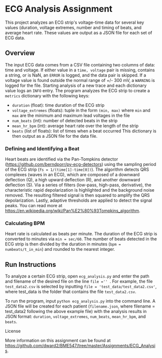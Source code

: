 # ECG Analysis Assignment
This project analyzes an ECG strip's voltage-time data for several key values (duration, voltage extremes, number and timing of beats, and average heart rate. These values are output as a JSON file for each set of ECG data.

## Overview
The input ECG data comes from a CSV file containing two columns of data: time and voltage. If either value in a `time, voltage` pair is missing, contains a string, or is NaN, an `ERROR` is logged, and the data pair is skipped. If a voltage value is found outside the normal range of +/- 300 mV, a `WARNING` is logged for the file. Starting analysis of a new trace and each dictionary value logs an `INFO` entry. The program analyzes the ECG strip to create a `metrics` dictionary with the following keys:
* `duration` (float): time duration of the ECG strip
* `voltage_extremes` (floats): tuple in the form `(min, max)` where `min` and `max`
    are the minimum and maximum lead voltages in the file    
* `num_beats` (int): number of detected beats in the strip
* `mean_hr_bpm` (int): average heart rate over the length of the strip  
* `beats` (list of floats): list of times when a beat occurred
This dictionary is then output as a JSON file for the data file.

### Defining and Identifying a Beat
Heart beats are identified via the Pan-Tompkins detector (https://github.com/berndporr/py-ecg-detectors) using the sampling period of the ECG strip (`fs = 1/(time[1]-time[0])`). The algorithm detects QRS complexes (waves in an ECG), which are composed of a downward deflection (Q), a high upward deflection (R), and another downward deflection (S). Via a series of filters (low-pass, high-pass, derivative), the characteristic rapid depolarization is highlighted and the background noise removed. The resulting filtered signal is then squared to amplify the QRS depolarization. Lastly, adaptive thresholds are applied to detect the signal peaks.
You can read more at <https://en.wikipedia.org/wiki/Pan%E2%80%93Tompkins_algorithm>.

### Calculating BPM
Heart rate is calculated as beats per minute. The duration of the ECG strip is converted to minutes via `min = sec/60`. The number of beats detected in the ECG strip is then divided by the duration in minutes (`bpm = numbeats/t_in_min`) and rounded to the nearest integer.

## Run Instructions
To analyze a certain ECG strip, open `ecg_analysis.py` and enter the path and filename of the desired file on the line ```file ='' ```.
For example, the file `test_data2.csv` is selected by inputting `file = 'test_data/test_data2.csv'`, where test_data is the folder that contains the file ```test_data2.csv```.

To run the program, input `python ecg_analysis.py` into the command line. 
A JSON file will be created for each patient (`filename.json`, where filename = test_data2 following the above example file) with the analysis results in JSON format: `duration`, `voltage_extremes`, `num_beats`, `mean_hr_bpm`,  and `beats`.

License

More information on this assignment can be found at <https://github.com/dward2/BME547/tree/master/Assignments/ECG_Analysis>.
